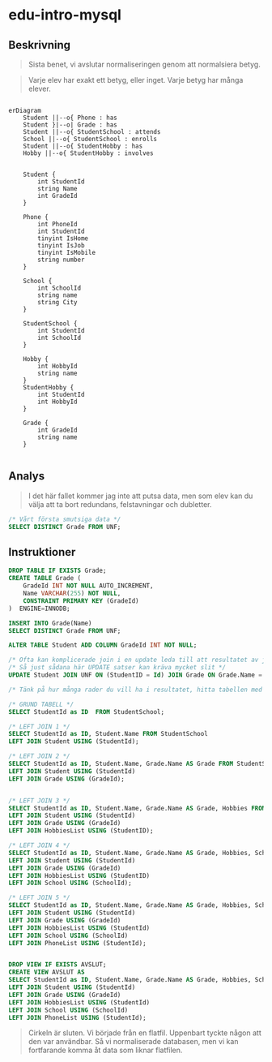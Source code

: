 # edu-intro-mysql

## Beskrivning 

> Sista benet, vi avslutar normaliseringen genom att normalsiera betyg.

> Varje elev har exakt ett betyg, eller inget. Varje betyg har många elever.
 
```mermaid

erDiagram
    Student ||--o{ Phone : has
    Student }|--o| Grade : has
    Student ||--o{ StudentSchool : attends
    School ||--o{ StudentSchool : enrolls
    Student ||--o{ StudentHobby : has
    Hobby ||--o{ StudentHobby : involves
    
    
    Student {
        int StudentId
        string Name
        int GradeId
    }
    
    Phone {
        int PhoneId
        int StudentId
        tinyint IsHome 
        tinyint IsJob
        tinyint IsMobile
        string number
    }
    
    School {
        int SchoolId
        string name
        string City
    }
    
    StudentSchool {
        int StudentId
        int SchoolId
    }
    
    Hobby {
        int HobbyId
        string name
    }
    StudentHobby {
        int StudentId
        int HobbyId
    }
    
    Grade {
        int GradeId
        string name
    }
    
```

## Analys

> I det här fallet kommer jag inte att putsa data, men som elev kan du välja att ta bort redundans, felstavningar och dubletter.
```sql
/* Vårt första smutsiga data */
SELECT DISTINCT Grade FROM UNF;
```

## Instruktioner

```sql
DROP TABLE IF EXISTS Grade;
CREATE TABLE Grade (
    GradeId INT NOT NULL AUTO_INCREMENT,
    Name VARCHAR(255) NOT NULL,
    CONSTRAINT PRIMARY KEY (GradeId)
)  ENGINE=INNODB;

INSERT INTO Grade(Name) 
SELECT DISTINCT Grade FROM UNF;

ALTER TABLE Student ADD COLUMN GradeId INT NOT NULL;

/* Ofta kan komplicerade join i en update leda till att resultatet av join får skrivskydd */
/* Så just sådana här UPDATE satser kan kräva mycket slit */
UPDATE Student JOIN UNF ON (StudentID = Id) JOIN Grade ON Grade.Name = UNF.Grade SET  Student.GradeId =  Grade.GradeId;

/* Tänk på hur många rader du vill ha i resultatet, hitta tabellen med så många rader, lägg till nya tabeller med LEFT JOIN hela tiden, och du kommer att sluta med rätt antal rader */

/* GRUND TABELL */
SELECT StudentId as ID  FROM StudentSchool;

/* LEFT JOIN 1 */
SELECT StudentId as ID, Student.Name FROM StudentSchool 
LEFT JOIN Student USING (StudentId);

/* LEFT JOIN 2 */
SELECT StudentId as ID, Student.Name, Grade.Name AS Grade FROM StudentSchool
LEFT JOIN Student USING (StudentId)
LEFT JOIN Grade USING (GradeId);


/* LEFT JOIN 3 */
SELECT StudentId as ID, Student.Name, Grade.Name AS Grade, Hobbies FROM StudentSchool
LEFT JOIN Student USING (StudentId)
LEFT JOIN Grade USING (GradeId)
LEFT JOIN HobbiesList USING (StudentID);

/* LEFT JOIN 4 */
SELECT StudentId as ID, Student.Name, Grade.Name AS Grade, Hobbies, School.Name AS School, City FROM StudentSchool
LEFT JOIN Student USING (StudentId)
LEFT JOIN Grade USING (GradeId)
LEFT JOIN HobbiesList USING (StudentID)
LEFT JOIN School USING (SchoolId);

/* LEFT JOIN 5 */
SELECT StudentId as ID, Student.Name, Grade.Name AS Grade, Hobbies, School.Name AS School, City, Numbers FROM StudentSchool
LEFT JOIN Student USING (StudentId)
LEFT JOIN Grade USING (GradeId)
LEFT JOIN HobbiesList USING (StudentId)
LEFT JOIN School USING (SchoolId)
LEFT JOIN PhoneList USING (StudentId);


DROP VIEW IF EXISTS AVSLUT;
CREATE VIEW AVSLUT AS
SELECT StudentId as ID, Student.Name, Grade.Name AS Grade, Hobbies, School.Name AS School, City, Numbers FROM StudentSchool
LEFT JOIN Student USING (StudentId)
LEFT JOIN Grade USING (GradeId)
LEFT JOIN HobbiesList USING (StudentId)
LEFT JOIN School USING (SchoolId)
LEFT JOIN PhoneList USING (StudentId);
```
> Cirkeln är sluten. Vi började från en flatfil. Uppenbart tyckte någon att den var användbar. Så vi normaliserade databasen, men vi kan fortfarande komma åt data som liknar flatfilen.

